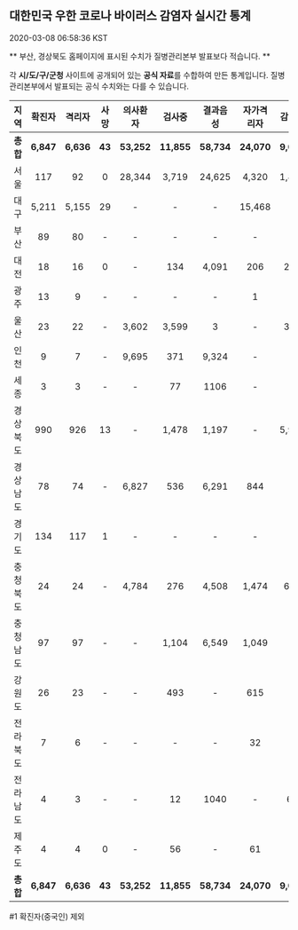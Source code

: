 
## 대한민국 우한 코로나 바이러스 감염자 실시간 통계
2020-03-08 06:58:36 KST

** 부산, 경상북도 홈페이지에 표시된 수치가 질병관리본부 발표보다 적습니다. **

각 **시/도/구/군청** 사이트에 공개되어 있는 **공식 자료**를 수합하여 만든 통계입니다.
질병관리본부에서 발표되는 공식 수치와는 다를 수 있습니다.


        
|  지역  | 확진자 |  격리자  |  사망  |  의사환자  |  검사중  |  결과음성  |  자가격리자  |  감시중  |  감시해제  |  퇴원  |
|:------:|:------:|:--------:|:--------:|:----------:|:--------:|:----------------:|:------------:|:--------:|:----------:|:--:|
|**총합**|**6,847**|**6,636**|**43**|**53,252**|**11,855**|**58,734**|**24,070**|**9,035**|**6,314**|**145**|
|서울|117|92|0|28,344|3,719|24,625|4,320|1,807|2,513|25|
|대구|5,211|5,155|29 |-|-|-|15,468|-|-|27 |
|부산|89|80|-|-|-|-|-|-|-|9|
|대전|18|16|0|-|134|4,091|206|206|179|2|
|광주|13|9|-|-|-|-|1|-|-|3|
|울산|23|22|-|3,602|3,599|3|-|348|140|1|
|인천|9|7|-|9,695|371|9,324|-|-|-|2|
|세종|3|3|-|-|77|1106|-|-|-|-|
|경상북도|990|926|13|-|1,478|1,197|-|5,928|2,340|51|
|경상남도|78|74|-|6,827|536|6,291|844|-|-|4|
|경기도|134|117|1|-|-|-|-|-|-|16|
|충청북도|24|24|-|4,784|276|4,508|1,474|685|789|-|
|충청남도|97|97|-|-|1,104|6,549|1,049|-|-|-|
|강원도|26|23|-|-|493|-|615|-|-|3|
|전라북도|7|6|-|-|-|-|32|-|-|1|
|전라남도|4|3|-|-|12|1040|-|61|166|1|
|제주도|4|4|0|-|56|-|61|-|187|-|
|**총합**|**6,847**|**6,636**|**43**|**53,252**|**11,855**|**58,734**|**24,070**|**9,035**|**6,314**|**145**|

        

#1 확진자(중국인) 제외
    